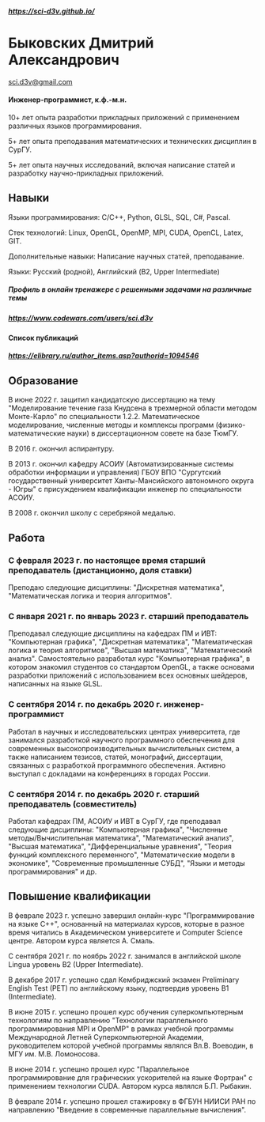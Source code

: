 ##### https://sci-d3v.github.io/

# Быковских Дмитрий Александрович

sci.d3v@gmail.com

#### Инженер-программист, к.ф.-м.н.


10+ лет опыта разработки прикладных приложений с применением различных языков программирования.

5+ лет опыта преподавания математических и технических дисциплин в СурГУ.

5+ лет опыта научных исследований, включая написание статей и разработку научно-прикладных приложений.


## Навыки

Языки программирования: С/C++, Python, GLSL, SQL, C#, Pascal.

Стек технологий: Linux, OpenGL, OpenMP, MPI, CUDA, OpenCL, Latex, GIT.

Дополнительные навыки: Написание научных статей, преподавание.

Языки: Русский (родной), Английский (B2, Upper Intermediate)

##### Профиль в онлайн тренажере с решенными задачами на различные темы
##### https://www.codewars.com/users/sci.d3v

#### Список публикаций
##### https://elibrary.ru/author_items.asp?authorid=1094546

## Образование

В июне 2022 г. защитил кандидатскую диссертацию на тему "Моделирование течение газа Кнудсена в трехмерной области методом Монте-Карло" по специальности 1.2.2. Математическое моделирование, численные методы и комплексы программ (физико-математические науки) в диссертационном совете на базе ТюмГУ.

В 2016 г. окончил аспирантуру.

В 2013 г. окончил кафедру АСОИУ (Автоматизированные системы обработки информации и управления) ГБОУ ВПО "Сургутский государственный университет Ханты-Мансийского автономного округа - Югры" с присуждением квалификации инженер по специальности АСОИУ.

В 2008 г. окончил школу с серебряной медалью.

## Работа

### С февраля 2023 г. по настоящее время старший преподаватель (дистанционно, доля ставки)
Преподаю следующие дисциплины: "Дискретная математика", "Математическая логика и теория алгоритмов".

### С января 2021 г. по январь 2023 г. старший преподаватель
Преподавал следующие дисциплины на кафедрах ПМ и ИВТ: "Компьютерная графика", "Дискретная математика", "Математическая логика и теория алгоритмов", "Высшая математика", "Математический анализ".
Самостоятельно разработал курс "Компьютерная графика", в котором знакомил студентов со стандартом OpenGL, а также основами разработки приложений с использованием всех основных шейдеров, написанных на языке GLSL.

### C сентября 2014 г. по декабрь 2020 г. инженер-программист
Работал в научных и исследовательских центрах университета, где занимался разработкой научного программного обеспечения для современных высокопроизводительных вычислительных систем, а также написанием тезисов, статей, монографий, диссертации, связанных с разработкой программного обеспечения. Активно выступал с докладами на конференциях в городах России.

### C сентября 2014 г. по декабрь 2020 г. старший преподаватель (совместитель)
Работал кафедрах ПМ, АСОИУ и ИВТ  в СурГУ, где преподавал следующие дисциплины:
"Компьютерная графика", "Численные методы/Вычислительная математика", "Математический анализ", "Высшая математика", "Дифференциальные уравнения", "Теория функций комплексного переменного", "Математические модели в экономике", "Современные промышленные СУБД", "Языки и методы программирования" и др.


## Повышение квалификации

В феврале 2023 г. успешно завершил онлайн-курс "Программирование на языке C++", основанный на материалах курсов, которые в разное время читались в Академическом университете и Computer Science центре. Автором курса является А. Смаль.

С сентября 2021 г. по ноябрь 2022 г. занимался в английской школе Lingua уровень B2 (Upper Intermediate).

В декабре 2017 г. успешно сдал Кембриджский экзамен Preliminary English Test (PET) по английскому языку, подтвердив уровень B1 (Intermediate).

В июне 2015 г. успешно прошел курс обучения суперкомпьютерным технологиям по направлению "Технологии параллельного программирования MPI и OpenMP" в рамках учебной программы Международной Летней Суперкомпьютерной Академии, руководителем которой учебной программы являлся Вл.В. Воеводин, в МГУ им. М.В. Ломоносова.

В июне 2014 г. успешно прошел курс "Параллельное программирование для графических ускорителей на языке Фортран" с применением технологии CUDA. Автором курса являлся Б.П. Рыбакин.

В феврале 2014 г. успешно прошел стажировку в ФГБУН НИИСИ РАН по направлению "Введение в современные параллельные вычисления".
